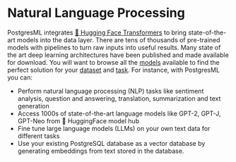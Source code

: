 # Natural Language Processing

PostgresML integrates [🤗 Hugging Face Transformers](https://huggingface.co/transformers) to bring state-of-the-art models into the data layer. There are tens of thousands of pre-trained models with pipelines to turn raw inputs into useful results. Many state of the art deep learning architectures have been published and made available for download. You will want to browse all the [models](https://huggingface.co/models) available to find the perfect solution for your [dataset](https://huggingface.co/dataset) and [task](https://huggingface.co/tasks). For instance, with PostgresML you can:

* Perform natural language processing (NLP) tasks like sentiment analysis, question and answering, translation, summarization and text generation
* Access 1000s of state-of-the-art language models like GPT-2, GPT-J, GPT-Neo from :hugs: HuggingFace model hub
* Fine tune large language models (LLMs) on your own text data for different tasks
* Use your existing PostgreSQL database as a vector database by generating embeddings from text stored in the database.
